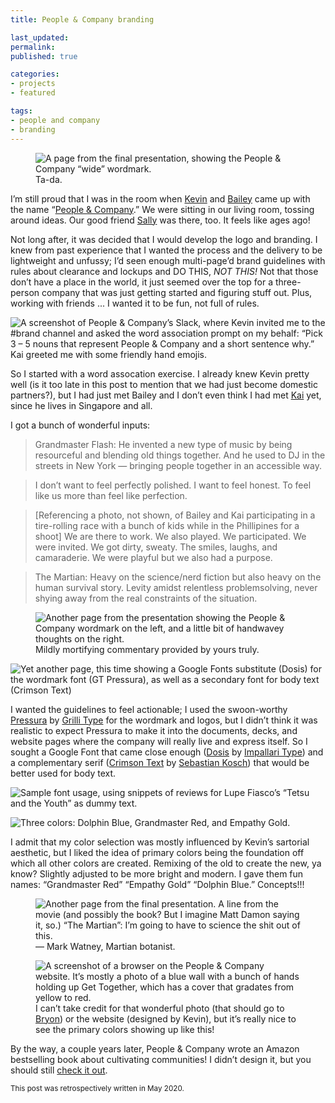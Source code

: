 ```yaml
---
title: People & Company branding

last_updated: 
permalink: 
published: true

categories:
- projects
- featured

tags:
- people and company
- branding
---
```


<figure>
    <img src="/assets/images/2016-12-06-people-and-company-branding-wide.jpg" alt="A page from the final presentation, showing the People & Company “wide” wordmark.">
    <figcaption>
    	Ta-da.
    </figcaption>
</figure>

I’m still proud that I was in the room when [Kevin](http://kiwimonk.com/) and [Bailey](http://baileyerichardson.com/) came up with the name “[People & Company](https://www.people-and.com/).” We were sitting in our living room, tossing around ideas. Our good friend [Sally](https://www.instagram.com/sallyrumble/) was there, too. It feels like ages ago!

Not long after, it was decided that I would develop the logo and branding. I knew from past experience that I wanted the process and the delivery to be lightweight and unfussy; I’d seen enough multi-page’d brand guidelines with rules about clearance and lockups and DO THIS, _NOT THIS!_ Not that those don’t have a place in the world, it just seemed over the top for a three-person company that was just getting started and figuring stuff out. Plus, working with friends ... I wanted it to be fun, not full of rules.

![A screenshot of People & Company’s Slack, where Kevin invited me to the #brand channel and asked the word association prompt on my behalf: “Pick 3 – 5 nouns that represent People & Company and a short sentence why.” Kai greeted me with some friendly hand emojis.](/assets/images/2016-12-06-people-and-company-branding-word-association.png)

So I started with a word assocation exercise. I already knew Kevin pretty well (is it too late in this post to mention that we had just become domestic partners?), but I had just met Bailey and I don’t even think I had met [Kai](http://kaielmer.com/) yet, since he lives in Singapore and all. 

I got a bunch of wonderful inputs: 

> Grandmaster Flash: He invented a new type of music by being resourceful and blending old things together. And he used to DJ in the streets in New York — bringing people together in an accessible way.

> I don’t want to feel perfectly polished. I want to feel honest. To feel like us more than feel like perfection.

> [Referencing a photo, not shown, of Bailey and Kai participating in a tire-rolling race with a bunch of kids while in the Phillipines for a shoot] We are there to work. We also played. We participated. We were invited. We got dirty, sweaty. The smiles, laughs, and camaraderie. We were playful but we also had a purpose.

> The Martian: Heavy on the science/nerd fiction but also heavy on the human survival story. Levity amidst relentless problemsolving, never shying away from the real constraints of the situation.

<figure>
    <img src="/assets/images/2016-12-06-people-and-company-branding-stacked-wordmark.jpg" alt="Another page from the presentation showing the People & Company wordmark on the left, and a little bit of handwavey thoughts on the right.">
    <figcaption>
        Mildly mortifying commentary provided by yours truly.
    </figcaption>
</figure>

![Yet another page, this time showing a Google Fonts substitute (Dosis) for the wordmark font (GT Pressura), as well as a secondary font for body text (Crimson Text)](/assets/images/2016-12-06-people-and-company-branding-fonts.jpg)

I wanted the guidelines to feel actionable; I used the swoon-worthy [Pressura](https://www.grillitype.com/typeface/gt-pressura) by [Grilli Type](https://www.grillitype.com/) for the wordmark and logos, but I didn’t think it was realistic to expect Pressura to make it into the documents, decks, and website pages where the company will really live and express itself. So I sought a Google Font that came close enough ([Dosis](https://fonts.google.com/specimen/Dosis) by [Impallari Type](https://github.com/impallari)) and a complementary serif ([Crimson Text](https://fonts.google.com/specimen/Crimson+Text) by [Sebastian Kosch](https://github.com/skosch)) that would be better used for body text.

![Sample font usage, using snippets of reviews for Lupe Fiasco’s “Tetsu and the Youth” as dummy text.](/assets/images/2016-12-06-people-and-company-branding-lupe-fiasco.jpg)

![Three colors: Dolphin Blue, Grandmaster Red, and Empathy Gold.](/assets/images/2016-12-06-people-and-company-branding-colors.jpg)

I admit that my color selection was mostly influenced by Kevin’s sartorial aesthetic, but I liked the idea of primary colors being the foundation off which all other colors are created. Remixing of the old to create the new, ya know? Slightly adjusted to be more bright and modern. I gave them fun names: “Grandmaster Red” “Empathy Gold” “Dolphin Blue.” Concepts!!!

<figure>
    <img src="/assets/images/2016-12-06-people-and-company-branding-science.jpg" alt="Another page from the final presentation. A line from the movie (and possibly the book? But I imagine Matt Damon saying it, so.) “The Martian”: I’m going to have to science the shit out of this.">
    <figcaption>
        — Mark Watney, Martian botanist.
    </figcaption>
</figure>

<figure>
	<img src="/assets/images/2016-12-06-people-and-company-website.png" alt="A screenshot of a browser on the People & Company website. It’s mostly a photo of a blue wall with a bunch of hands holding up Get Together, which has a cover that gradates from yellow to red.">
	<figcaption>
		I can’t take credit for that wonderful photo (that should go to <a href="https://www.instagram.com/bryonsummers/">Bryon</a>) or the website (designed by Kevin), but it’s really nice to see the primary colors showing up like this!
	</figcaption>
</figure>

By the way, a couple years later, People & Company wrote an Amazon bestselling book about cultivating communities! I didn’t design it, but you should still [check it out](https://amzn.to/2odSAzy).

<small>This post was retrospectively written in May 2020.</small>